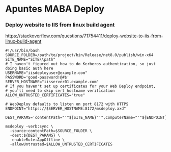 # Apuntes MABA Deploy


### Deploy website to IIS from linux build agent

https://stackoverflow.com/questions/71754411/deploy-website-to-iis-from-linux-build-agent


~~~
#!/usr/bin/bash
SOURCE_FOLDER=/path/to/project/bin/Release/net8.0/publish/win-x64
SITE_NAME="SITE\\path"
# I haven't figured out how to do Kerberos authentication, so just doing basic auth here
USERNAME="iisdeployuser@example.com"
PASSWORD='good-password!@#$'
SERVER_HOSTNAME="iisserver01.example.com"
# If you haven't set up certificates for your Web Deploy endpoint,
# you'll need to skip cert hostname verification
ALLOW_UNTRUSTED_CERTIFICATES="true"

# WebDeploy defaults to listen on port 8172 with HTTPS
ENDPOINT="https://$SERVER_HOSTNAME:8172/msdeploy.axd"

DEST_PARAMS='contentPath="'"${SITE_NAME}"'",ComputerName="'"${ENDPOINT}"'",AuthType="Basic",UserName="'"${USERNAME}"'",Password="'"${PASSWORD}"'"'

msdeploy -verb:sync \
  -source:contentPath=$SOURCE_FOLDER \
  -dest:${DEST_PARAMS} \
  -enableRule:AppOffline \
  -allowUntrusted=$ALLOW_UNTRUSTED_CERTIFICATES

~~~

